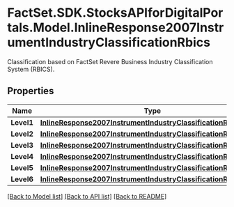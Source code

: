 # FactSet.SDK.StocksAPIforDigitalPortals.Model.InlineResponse2007InstrumentIndustryClassificationRbics
Classification based on FactSet Revere Business Industry Classification System (RBICS).

## Properties

Name | Type | Description | Notes
------------ | ------------- | ------------- | -------------
**Level1** | [**InlineResponse2007InstrumentIndustryClassificationRbicsLevel1**](InlineResponse2007InstrumentIndustryClassificationRbicsLevel1.md) |  | [optional] 
**Level2** | [**InlineResponse2007InstrumentIndustryClassificationRbicsLevel2**](InlineResponse2007InstrumentIndustryClassificationRbicsLevel2.md) |  | [optional] 
**Level3** | [**InlineResponse2007InstrumentIndustryClassificationRbicsLevel3**](InlineResponse2007InstrumentIndustryClassificationRbicsLevel3.md) |  | [optional] 
**Level4** | [**InlineResponse2007InstrumentIndustryClassificationRbicsLevel4**](InlineResponse2007InstrumentIndustryClassificationRbicsLevel4.md) |  | [optional] 
**Level5** | [**InlineResponse2007InstrumentIndustryClassificationRbicsLevel5**](InlineResponse2007InstrumentIndustryClassificationRbicsLevel5.md) |  | [optional] 
**Level6** | [**InlineResponse2007InstrumentIndustryClassificationRbicsLevel6**](InlineResponse2007InstrumentIndustryClassificationRbicsLevel6.md) |  | [optional] 

[[Back to Model list]](../README.md#documentation-for-models) [[Back to API list]](../README.md#documentation-for-api-endpoints) [[Back to README]](../README.md)

